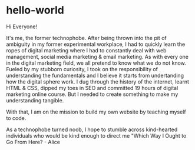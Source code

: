 # hello-world

Hi Everyone! 

It's me, the former technophobe. 
After being thrown into the pit of ambiguity in my former experimental workplace, 
I had to quickly learn the ropes of digital marketing where I had to constantly deal with web management, social media marketing & email marketing. 
As with every one in the digital marketing field, we all pretend to know what we do not know.
Fueled by my stubborn curiosity, I took on the responsibility of understanding the fundamentals and I believe it starts from undertanding how the digital sphere work. 
I dug through the history of the internet, learnt HTML & CSS, dipped my toes in SEO and committed 19 hours of digital marketing online course. 
But I needed to create something to make my understanding tangible. 

With that, I am on the mission to build my own website by teaching myself to code. 

As a technophobe turned noob, I hope to stumble across kind-hearted individuals who would be kind enough to direct me 
"Which Way I Ought to Go From Here? - Alice 
